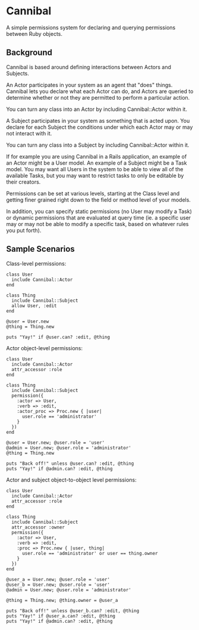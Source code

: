 Cannibal
========

A simple permissions system for declaring and querying permissions between Ruby objects.

Background
----------

Cannibal is based around defining interactions between Actors and Subjects.

An Actor participates in your system as an agent that "does" things. Cannibal lets you declare what
each Actor can do, and Actors are queried to determine whether or not they are permitted to perform
a particular action.

You can turn any class into an Actor by including Cannibal::Actor within it.

A Subject participates in your system as something that is acted upon. You declare for each Subject
the conditions under which each Actor may or may not interact with it.

You can turn any class into a Subject by including Cannibal::Actor within it.

If for example you are using Cannibal in a Rails application, an example of an Actor might be a
User model. An example of a Subject might be a Task model. You may want all Users in the system to
be able to view all of the available Tasks, but you may want to restrict tasks to only be editable
by their creators.

Permissions can be set at various levels, starting at the Class level and getting finer grained
right down to the field or method level of your models.

In addition, you can specify static permissions (no User may modify a Task) or dynamic permissions
that are evaluated at query time (ie. a specific user may or may not be able to modify a specific
task, based on whatever rules you put forth).

Sample Scenarios
----------------

Class-level permissions:

    class User
      include Cannibal::Actor
    end

    class Thing
      include Cannibal::Subject
      allow User, :edit
    end

    @user = User.new
    @thing = Thing.new

    puts "Yay!" if @user.can? :edit, @thing

Actor object-level permissions:

    class User
      include Cannibal::Actor
      attr_accessor :role
    end

    class Thing
      include Cannibal::Subject
      permission({
        :actor => User,
        :verb => :edit,
        :actor_proc => Proc.new { |user|
          user.role == 'administrator'
        }
      })
    end

    @user = User.new; @user.role = 'user'
    @admin = User.new; @user.role = 'administrator'
    @thing = Thing.new

    puts "Back off!" unless @user.can? :edit, @thing
    puts "Yay!" if @admin.can? :edit, @thing

Actor and subject object-to-object level permissions:

    class User
      include Cannibal::Actor
      attr_accessor :role
    end

    class Thing
      include Cannibal::Subject
      attr_accessor :owner
      permission({
        :actor => User,
        :verb => :edit,
        :proc => Proc.new { |user, thing|
          user.role == 'administrator' or user == thing.owner
        }
      })
    end

    @user_a = User.new; @user.role = 'user'
    @user_b = User.new; @user.role = 'user'
    @admin = User.new; @user.role = 'administrator'

    @thing = Thing.new; @thing.owner = @user_a

    puts "Back off!" unless @user_b.can? :edit, @thing
    puts "Yay!" if @user_a.can? :edit, @thing
    puts "Yay!" if @admin.can? :edit, @thing

